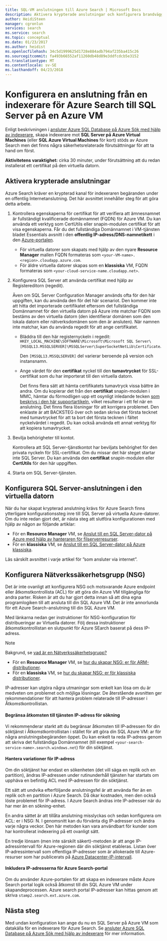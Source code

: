```yaml
---
title: SQL-VM anslutningen till Azure Search | Microsoft Docs
description: Aktivera krypterade anslutningar och konfigurera brandväggen att tillåta anslutningar till SQL Server på en Azure-dator (VM) från en indexerare på Azure Search.
author: HeidiSteen
manager: cgronlun
services: search
ms.service: search
ms.topic: conceptual
ms.date: 01/23/2017
ms.author: heidist
ms.openlocfilehash: 34c5d1999625d1728e884adb794af235ba415c26
ms.sourcegitcommit: fa493b66552af11260db48d89e3ddfcdcb5e3152
ms.translationtype: MT
ms.contentlocale: sv-SE
ms.lasthandoff: 04/23/2018
---
```

# <a name="configure-a-connection-from-an-azure-search-indexer-to-sql-server-on-an-azure-vm"></a>Konfigurera en anslutning från en indexerare för Azure Search till SQL Server på en Azure VM
Enligt beskrivningen i [ansluter Azure SQL Database på Azure Sök med hjälp av indexerare](search-howto-connecting-azure-sql-database-to-azure-search-using-indexers.md#faq), skapa indexerare mot **SQL Server på Azure Virtual Machines** (eller **SQL Azure Virtual Machines** för kort) stöds av Azure Search men det finns några säkerhetsrelaterade förutsättningar för att ta hand om först. 

**Aktivitetens varaktighet:** cirka 30 minuter, under förutsättning att du redan installerat ett certifikat på den virtuella datorn.

## <a name="enable-encrypted-connections"></a>Aktivera krypterade anslutningar
Azure Search kräver en krypterad kanal för indexeraren begäranden under en offentlig Internetanslutning. Det här avsnittet innehåller steg för att göra detta arbete.

1. Kontrollera egenskaperna för certifikat för att verifiera att ämnesnamnet är fullständigt kvalificerade domännamnet (FQDN) för Azure VM. Du kan använda ett verktyg som CertUtils eller snapin-modulen certifikat för att visa egenskaperna. Får du det fullständiga Domännamnet i VM-tjänsten bladet Essentials avsnitt i den **offentlig IP-adress/DNS-namnetikett** i den [Azure-portalen](https://portal.azure.com/).
   
   * För virtuella datorer som skapats med hjälp av den nyare **Resource Manager** mallen FQDN formateras som `<your-VM-name>.<region>.cloudapp.azure.com`. 
   * För äldre virtuella datorer skapas som en **klassiska** VM, FQDN formateras som `<your-cloud-service-name.cloudapp.net>`. 
2. Konfigurera SQL Server att använda certifikat med hjälp av Registereditorn (regedit). 
   
    Även om SQL Server Configuration Manager används ofta för den här uppgiften, kan du använda den för det här scenariot. Den kommer inte att hitta det importerade certifikatet eftersom det fullständiga Domännamnet för den virtuella datorn på Azure inte matchar FQDN som bestäms av den virtuella datorn (den identifierar domänen som den lokala datorn eller nätverksdomänen som den är ansluten). När namnen inte matchar, kan du använda regedit för att ange certifikatet.
   
   * Bläddra till den här registernyckeln i regedit: `HKEY_LOCAL_MACHINE\SOFTWARE\Microsoft\Microsoft SQL Server\[MSSQL13.MSSQLSERVER]\MSSQLServer\SuperSocketNetLib\Certificate`.
     
     Den `[MSSQL13.MSSQLSERVER]` del varierar beroende på version och instansnamn. 
   * Ange värdet för den **certifikat** nyckel till den **tumavtrycket** för SSL-certifikat som du har importerat till den virtuella datorn.
     
     Det finns flera sätt att hämta certifikatets tumavtryck vissa bättre än andra. Om du kopierar det från den **certifikat** snapin-modulen i MMC, hämtar du förmodligen upp ett osynligt inledande tecken [som beskrivs i den här supportartikeln](https://support.microsoft.com/kb/2023869/), vilket resulterar i ett fel när en anslutning. Det finns flera lösningar för att korrigera problemet. Den enklaste är att BACKSTEG över och sedan skriva det första tecknet med tumavtrycket för att ta bort det första tecknen i fältet nyckelvärdet i regedit. Du kan också använda ett annat verktyg för att kopiera tumavtrycket.
3. Bevilja behörigheter till kontot. 
   
    Kontrollera att SQL Server-tjänstkontot har beviljats behörighet för den privata nyckeln för SSL-certifikat. Om du missar det här steget startar inte SQL Server. Du kan använda den **certifikat** snapin-modulen eller **CertUtils** för den här uppgiften.
4. Starta om SQL Server-tjänsten.

## <a name="configure-sql-server-connectivity-in-the-vm"></a>Konfigurera SQL Server-anslutningen i den virtuella datorn
När du har skapat krypterad anslutning krävs för Azure Search finns ytterligare konfigurationssteg inre till SQL Server på virtuella Azure-datorer. Om du inte redan gjort det, är nästa steg att slutföra konfigurationen med hjälp av någon av följande artiklar:

* För en **Resource Manager** VM, se [Anslut till en SQL Server-dator på Azure med hjälp av hanteraren för filserverresurser](../virtual-machines/windows/sql/virtual-machines-windows-sql-connect.md). 
* För en **klassiska** VM, se [Anslut till en SQL Server-dator på Azure klassiska](../virtual-machines/windows/classic/sql-connect.md).

Läs särskilt avsnittet i varje artikel för ”som ansluter via internet”.

## <a name="configure-the-network-security-group-nsg"></a>Konfigurera Nätverkssäkerhetsgrupp (NSG)
Det är inte ovanligt att konfigurera NSG och motsvarande Azure endpoint eller åtkomstkontrollista (ACL) för att göra din Azure VM tillgängliga för andra parter. Risken är att du har gjort detta innan så att dina egna programlogiken till att ansluta till din SQL Azure VM. Det är inte annorlunda för ett Azure Search-anslutning till din SQL Azure VM. 

Med länkarna nedan ger instruktioner för NSG-konfiguration för distribueringar av Virtuella datorer. Följ dessa instruktioner åtkomstkontrollistan en slutpunkt för Azure SEarch baserat på dess IP-adress.

> [!NOTE]
> Bakgrund, se [vad är en Nätverkssäkerhetsgrupp?](../virtual-network/virtual-networks-nsg.md)
> 
> 

* För en **Resource Manager** VM, se [hur du skapar NSG: er för ARM-distributioner](../virtual-network/virtual-networks-create-nsg-arm-pportal.md). 
* För en **klassiska** VM, se [hur du skapar NSG: er för klassiska distributioner](../virtual-network/virtual-networks-create-nsg-classic-ps.md).

IP-adresser kan utgöra några utmaningar som enkelt kan lösa om du är medveten om problemet och möjliga lösningar. De återstående avsnitten ger rekommendationer för att hantera problem relaterade till IP-adresser i Åtkomstkontrollistan.

#### <a name="restrict-access-to-the-search-service-ip-address"></a>Begränsa åtkomsten till tjänsten IP-adress för sökning
Vi rekommenderar starkt att du begränsar åtkomsten till IP-adressen för din söktjänst i Åtkomstkontrollistan i stället för att göra din SQL Azure VM: ar för några anslutningsbegäranden öppet. Du kan enkelt ta reda IP-adress genom att skriva det fullständiga Domännamnet (till exempel `<your-search-service-name>.search.windows.net`) för din söktjänst.

#### <a name="managing-ip-address-fluctuations"></a>Hantera variationer för IP-adress
Om din söktjänst har endast en sökenheten (det vill säga en replik och en partition), ändras IP-adressen under rutinunderhåll tjänsten har startats om upphäva en befintlig ACL med IP-adressen för din söktjänst.

Ett sätt att undvika efterföljande anslutningsfel är att använda fler än en replik och en partition i Azure Search. Då ökar kostnaden, men den också löste problemet för IP-adress. I Azure Search ändras inte IP-adresser när du har mer än en sökning-enhet.

En andra sättet är att tillåta anslutning misslyckas och sedan konfigurera om ACL: er i NSG: N. I genomsnitt kan du förvänta dig IP-adresser och ändra varje några veckor. Den här metoden kan vara användbart för kunder som har kontrollerat indexering på ett ovanligt sätt.

En tredje lönsam (men inte särskilt säkert)-metoden är att ange IP-adressintervall för Azure-regionen där din söktjänst etableras. Listan över IP-adressintervall som offentliga IP-adresser som är allokerade till Azure-resurser som har publicerats på [Azure Datacenter-IP-intervall](https://www.microsoft.com/download/details.aspx?id=41653). 

#### <a name="include-the-azure-search-portal-ip-addresses"></a>Inkludera IP-adresserna för Azure Search-portal
Om du använder Azure-portalen för att skapa en indexerare måste Azure Search portal logik också åtkomst till din SQL Azure VM under skapandeprocessen. Azure search portal IP-adresser kan hittas genom att skriva `stamp2.search.ext.azure.com`.

## <a name="next-steps"></a>Nästa steg
Med undan konfiguration kan ange du nu en SQL Server på Azure VM som datakälla för en indexerare för Azure Search. Se [ansluter Azure SQL Database på Azure Sök med hjälp av indexerare](search-howto-connecting-azure-sql-database-to-azure-search-using-indexers.md) för mer information.


